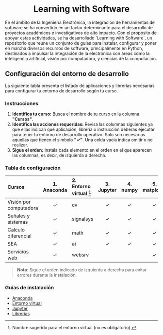 <h1 align="center">Learning with Software</h1>
<!---
## Tabla de contenido
- [About](#-about)
- [Certification](#-certification)
- [How to Build](#-how-to-build)
- [Documentation](#-documentation)
- [Feedback and Contributions](#-feedback-and-contributions)
- [License](#-license)
- [Contacts](#%EF%B8%8F-contacts)
--->
En el ámbito de la Ingeniería Electrónica, la integración de herramientas de software se ha convertido en un factor determinante para el desarrollo de proyectos académicos e investigativos de alto impacto. Con el propósito de apoyar estas actividades, se ha desarrollado `Learning with Software`, un repositorio que reúne un conjunto de guías para instalar, configurar y poner en marcha diversos recursos de software, principalmente en Python, destinados a impulsar la integración de la electrónica con áreas como la inteligencia artificial, visión por computadora, y ciencias de la computación.

## Configuración del entorno de desarrollo

La siguiente tabla presenta el listado de aplicaciones y librerías necesarias para configurar tu entorno de desarrollo según tu curso.

### Instrucciones

1. **Identifica tu curso:** Busca el nombre de tu curso en la columna **"Cursos"**.
2. **Identifica las acciones requeridas:** Revisa las columnas siguientes ya que ellas indican que aplicación, librería o instrucción deberas ejecutar para tener tu entorno de desarrollo operativo. Solo son necesarias aquellas que tienen el simbolo **"✓"**. Una celda vacia indica omitir o no realizar.
3. **Sigue el orden:** Instala cada elemento en el orden en el que aparecen las columnas, es decir, de izquierda a derecha.

### Tabla de configuración

| Cursos                    | 1. Anaconda | 2. Entorno virtual [^1] | 3. Jupyter | 4. numpy | 5. matplotlib | 6. scikit-learn | 7. pandas | 8. seaborn |
| :------------------------ | :---------: | :---                   | :---:      | :---:    | :---:         | :---:           | :---:     | :---:      |
| Visión por computadora    | ✓           | cv                     | ✓         | ✓        | ✓             | ✓              |           |            |
| Señales y sistemas        | ✓           | signalsys              | ✓         | ✓        | ✓             |                |            |            |
| Calculo diferencial       | ✓           | math                   | ✓         | ✓        | ✓             |                |            |           |
| SEA                       | ✓           | ai                     | ✓         | ✓        | ✓             | ✓              |  ✓        | ✓         |
| Servicios web             | ✓           | websrv                 |           |           | ✓             |                |            |           |

[^1]: Nombre sugerido para el entorno virtual (no es obligatorio).

> **Nota:** Sigue el orden indicado de izquierda a derecha para evitar errores durante la instalación.

### Guías de instalación

- [Anaconda](guides/anaconda/anaconda-install.md)
- [Entorno virtual](guides/anaconda/virtual-environments.md)
- [Jupyter](guides/anaconda/jupyter.md)
- [Librerias](guides/anaconda/libraries.md)
